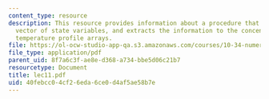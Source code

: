```yaml
---
content_type: resource
description: This resource provides information about a procedure that takes the stacked
  vector of state variables, and extracts the information to the concentration and
  temperature profile arrays.
file: https://ol-ocw-studio-app-qa.s3.amazonaws.com/courses/10-34-numerical-methods-applied-to-chemical-engineering-fall-2005/40febcc04cf26eda6ce0d4af5ae58b7e_lec11.pdf
file_type: application/pdf
parent_uid: 8f7a6c3f-ae8e-d368-a734-bbe5d06c21b7
resourcetype: Document
title: lec11.pdf
uid: 40febcc0-4cf2-6eda-6ce0-d4af5ae58b7e
---
```

